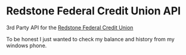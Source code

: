 # Redstone Federal Credit Union API
3rd Party API for the [Redstone Federal Credit Union](https://www.redfcu.org/)

To be honest I just wanted to check my balance and history from my windows phone.
